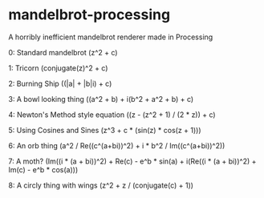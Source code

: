 # mandelbrot-processing
A horribly inefficient mandelbrot renderer made in Processing





  0: Standard mandelbrot (z^2 + c)
  
  1: Tricorn (conjugate(z)^2 + c)
  
  2: Burning Ship ((|a| + |b|i) + c)
  
  3: A bowl looking thing ((a^2 + b) + i(b^2 + a^2 + b) + c)
  
  4: Newton's Method style equation ((z - (z^2 + 1) / (2 * z)) + c)
  
  5: Using Cosines and Sines (z^3 + c * (sin(z) * cos(z + 1)))

  6: An orb thing (a^2 / Re((c^(a+bi))^2) + i * b^2 / Im((c^(a+bi))^2))
  
  7: A moth? (Im((i * (a + bi))^2) + Re(c) - e^b * sin(a) + i(Re((i * (a + bi))^2) + Im(c) - e^b * cos(a)))
  
  8: A circly thing with wings (z^2 + z / (conjugate(c) + 1))
